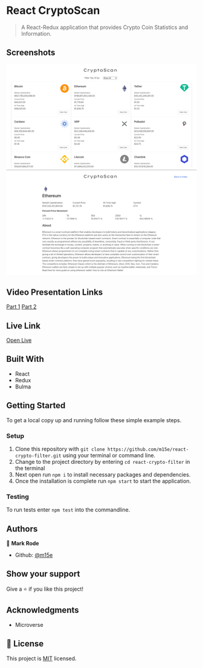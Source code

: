 # React CryptoScan

> A React-Redux application that provides Crypto Coin Statistics and Information.

## Screenshots

![](./screenshots/screen-home.png)
![](./screenshots/screen-coin.png)

## Video Presentation Links

[Part 1](https://www.loom.com/share/bcefbf0fe1cb4ba396e3afc190b6e244)
[Part 2](https://www.loom.com/share/d7a6b699955943d0a8aa46935bbde649)

## Live Link

[Open Live](https://crypto-react-scanr.herokuapp.com/)

## Built With

- React
- Redux
- Bulma

## Getting Started

To get a local copy up and running follow these simple example steps.

### Setup

1.  Clone this repository with
    `git clone https://github.com/m15e/react-crypto-filter.git` using your terminal or command line.
2.  Change to the project directory by entering `cd react-crypto-filter` in the terminal
3.  Next open run `npm i` to install necessary packages and dependencies.
4.  Once the installation is complete run `npm start` to start the application.

### Testing

To run tests enter `npm test` into the commandline.

## Authors

👤 **Mark Rode**

- Github: [@m15e](https://github.com/m15e)

## Show your support

Give a ⭐️ if you like this project!

## Acknowledgments

- Microverse

## 📝 License

This project is [MIT](lic.url) licensed.
